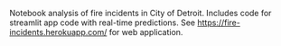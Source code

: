 Notebook analysis of fire incidents in City of Detroit. Includes code for streamlit app code with real-time predictions.
See https://fire-incidents.herokuapp.com/ for web application.
